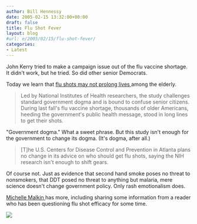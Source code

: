 ```yaml
---
author: Bill Hennessy
date: 2005-02-15 13:32:00+00:00
draft: false
title: Flu Shot Fever
layout: blog
#url: e/2005/02/15/flu-shot-fever/
categories:
- Latest
---
```


John Kerry tried to make a campaign issue out of the flu vaccine shortage. It didn't work, but he tried. So did other senior Democrats. 




Today we learn that [flu shots may not prolong lives ](https://apnews.myway.com/article/20050215/D888ML301.html)among the elderly.




> 

> 
> Led by National Institutes of Health researchers, the study challenges standard government dogma and is bound to confuse senior citizens. During last fall's flu vaccine shortage, thousands of older Americans, heeding the government's public health message, stood in long lines to get their shots.
> 
> 




"Government dogma." What a sweet phrase. But this study isn't enough for the government to change its dogma. (It's dogma, after all.)




> 

> 
> [T]he U.S. Centers for Disease Control and Prevention in Atlanta plans no change in its advice on who should get flu shots, saying the NIH research isn't enough to shift gears.
> 
> 




Of course not. Just as evidence that second hand smoke poses no threat to nonsmokers, that DDT posed no threat to anything but malaria, mere science doesn't change government policy. Only rash emotionalism does.




[Michelle Malkin ](https://michellemalkin.com/archives/001520.htm)has more, including sharing some information from a reader who has been questioning flu shot efficacy for some time.




![](https://blog.billhennessy.com/aggbug.aspx?PostID=1068)

